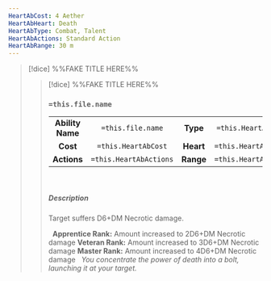 ```yaml
---
HeartAbCost: 4 Aether
HeartAbHeart: Death
HeartAbType: Combat, Talent
HeartAbActions: Standard Action
HeartAbRange: 30 m
---
```


>[!dice]  %%FAKE TITLE HERE%%
>>[!dice]  %%FAKE TITLE HERE%%
>>### `=this.file.name`
>>|  | |  |  |
>>|:--------:|:-------:|:-----:|:--------------:|
>>| **Ability Name** | `=this.file.name` | **Type** | `=this.HeartAbType` |
>>| **Cost** | `=this.HeartAbCost` | **Heart** | `=this.HeartAbHeart` |
>>| **Actions** | `=this.HeartAbActions` | **Range** | `=this.HeartAbRange` |
>>&nbsp;
>> 
>> ##### Description
>>Target suffers D6+DM Necrotic damage.
>>
>>&nbsp;
>>**Apprentice Rank:** Amount increased to 2D6+DM Necrotic damage
>>**Veteran Rank:** Amount increased to 3D6+DM Necrotic damage
>>**Master Rank:** Amount increased to 4D6+DM Necrotic damage
>>&nbsp;
>>*You concentrate the power of death into a bolt, launching it at your target.*
>>